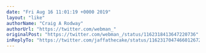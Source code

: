 ```yaml
---
date: "Fri Aug 16 11:01:19 +0000 2019"
layout: "like"
authorName: "Craig A Rodway"
authorUrl: "https://twitter.com/webman_"
originalPost: "https://twitter.com/webman_/status/1162318413647220736"
inReplyTo: "https://twitter.com/jaffathecake/status/1162317047466012672"
---
```

